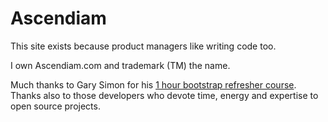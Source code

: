 # Ascendiam
This site exists because product managers like writing code too.
<p>I own Ascendiam.com and trademark (TM) the name.</p>
<p>Much thanks to Gary Simon for his <a href="https://coursetro.com/posts/code/130/Learn-Bootstrap-4-Final-in-2018-with-our-Free-Crash-Course">1 hour bootstrap refresher course</a>. Thanks also to those developers who devote time, energy and expertise to open source projects.</p>
